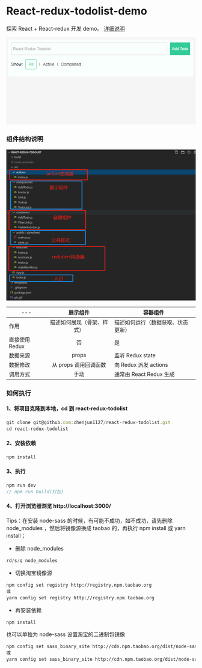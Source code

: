 # React-redux-todolist-demo

探索 React + React-redux 开发 demo。
[详细说明](http://cn.redux.js.org/docs/basics/UsageWithReact.html)

![效果](/src/static/img/pic.gif)

### 组件结构说明

![项目结构图](/src/static/img/结构说明.png)

| ---            |          展示组件          | 容器组件                           |
| -------------- | :------------------------: | ---------------------------------- |
| 作用           | 描述如何展现（骨架、样式） | 描述如何运行（数据获取、状态更新） |
| 直接使用 Redux |             否             | 是                                 |
| 数据来源       |           props            | 监听 Redux state                   |
| 数据修改       |   从 props 调用回调函数    | 向 Redux 派发 actions              |
| 调用方式       |            手动            | 通常由 React Redux 生成            |

### 如何执行

#### 1、将项目克隆到本地，cd 到 react-redux-todolist

```javascript
git clone git@github.com:chenjun1127/react-redux-todolist.git
cd react-redux-todolist
```

#### 2、安装依赖

```javascript
npm install
```

#### 3、执行

```javascript
npm run dev
// npm run build(打包)
```

#### 4、打开浏览器浏览 http://localhost:3000/

Tips：在安装 node-sass 的时候，有可能不成功，如不成功，请先删除 node_modules ，然后将镜像源换成 taobao 的，再执行 npm install 或 yarn install；

-   删除 node_modules

```javascript
rd/s/q node_modules
```

-   切换淘宝镜像源

```bash
npm config set registry http://registry.npm.taobao.org
或
yarn config set registry http://registry.npm.taobao.org
```

-   再安装依赖

```bash
npm install
```

也可以单独为 node-sass 设置淘宝的二进制包镜像

```bash
npm config set sass_binary_site http://cdn.npm.taobao.org/dist/node-sass -g
或
yarn config set sass_binary_site http://cdn.npm.taobao.org/dist/node-sass -g
```
